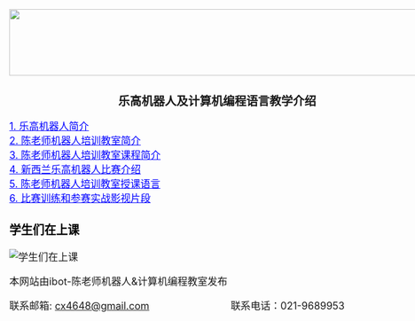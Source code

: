 <title>
	Robot training - Robotics course - New Zealand - NZ - Python course - IT course
</title>
<div style="width:750px; margin:auto">
	<img height="120" width="750" src="http://ibot.nz/images/head2.jpg" />
<h2 align = "center">乐高机器人及计算机编程语言教学介绍</h2>
<font size="4">
<a href="http://ibot.nz/Intro1.html" style="color:blue;">1. 乐高机器人简介</a> 
<br>
<a href="http://ibot.nz/Intro2.html" style="color:blue;">2. 陈老师机器人培训教室简介</a>
<br>
<a href="http://ibot.nz/Intro3.html" style="color:blue;">3. 陈老师机器人培训教室课程简介</a>
<br>
<a href="http://ibot.nz/Intro4.html" style="color:blue;">4. 新西兰乐高机器人比赛介绍</a>
<br>
<a href="http://ibot.nz/Intro5.html" style="color:blue;">5. 陈老师机器人培训教室授课语言</a>
<br>
<a href="http://ibot.nz/Intro6.html" style="color:blue;">6. 比赛训练和参赛实战影视片段</a>
<p>

<h3><font color="black">学生们在上课</font></h3>
<img src="https://raw.githubusercontent.com/wiki/LegoEduNZ/LegoEduNZ.github.io/p0.jpg"  alt="学生们在上课" />
<footer>
  <p>
	本网站由ibot-陈老师机器人&amp;计算机编程教室发布
  </p>  
  <p>
	联系邮箱: <a  href="cx4648@gmail.com">cx4648@gmail.com</a>	&nbsp;&nbsp;&nbsp;&nbsp;&nbsp;&nbsp;&nbsp;&nbsp;&nbsp;&nbsp;&nbsp;&nbsp;&nbsp;&nbsp;&nbsp;&nbsp;&nbsp;&nbsp;&nbsp;&nbsp;&nbsp;&nbsp;&nbsp;&nbsp;&nbsp;&nbsp;&nbsp;
	联系电话：021-9689953
  </p>	  
</footer>
